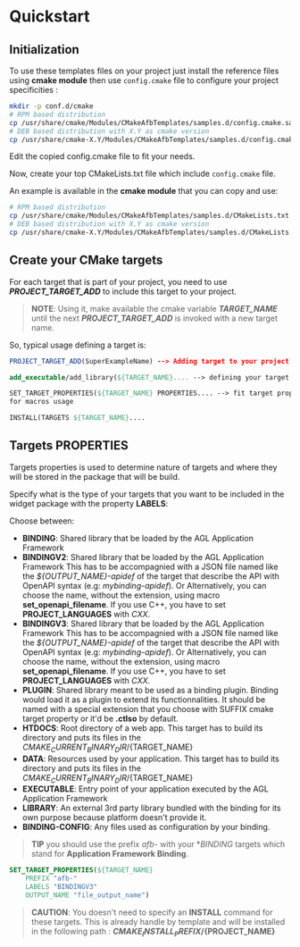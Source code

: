 # Quickstart

## Initialization

To use these templates files on your project just install the reference files
using **cmake module** then use `config.cmake` file to configure your project specificities :

```bash
mkdir -p conf.d/cmake
# RPM based distribution
cp /usr/share/cmake/Modules/CMakeAfbTemplates/samples.d/config.cmake.sample conf.d/cmake/config.cmake
# DEB based distribution with X.Y as cmake version
cp /usr/share/cmake-X.Y/Modules/CMakeAfbTemplates/samples.d/config.cmake.sample conf.d/cmake/config.cmake
```

Edit the copied config.cmake file to fit your needs.

Now, create your top CMakeLists.txt file which include `config.cmake` file.

An example is available in the **cmake module** that you can copy and use:

```bash
# RPM based distribution
cp /usr/share/cmake/Modules/CMakeAfbTemplates/samples.d/CMakeLists.txt.sample CMakeLists.txt
# DEB based distribution with X.Y as cmake version
cp /usr/share/cmake-X.Y/Modules/CMakeAfbTemplates/samples.d/CMakeLists.txt.sample CMakeLists.txt
```

## Create your CMake targets

For each target that is part of your project, you need to use
***PROJECT_TARGET_ADD*** to include this target to your project.

> **NOTE**: Using it, make available the cmake variable ***TARGET_NAME*** until
> the next ***PROJECT_TARGET_ADD*** is invoked with a new target name.

So, typical usage defining a target is:

```cmake
PROJECT_TARGET_ADD(SuperExampleName) --> Adding target to your project

add_executable/add_library(${TARGET_NAME}.... --> defining your target sources

SET_TARGET_PROPERTIES(${TARGET_NAME} PROPERTIES.... --> fit target properties
for macros usage

INSTALL(TARGETS ${TARGET_NAME}....
```

## Targets PROPERTIES

Targets properties is used to determine nature of targets and where they will be
stored in the package that will be build.

Specify what is the type of your targets that you want to be included in the
widget package with the property **LABELS**:

Choose between:

- **BINDING**: Shared library that be loaded by the AGL Application Framework
- **BINDINGV2**: Shared library that be loaded by the AGL Application Framework
 This has to be accompagnied with a JSON file named like the
 *${OUTPUT_NAME}-apidef* of the target that describe the API with OpenAPI
 syntax (e.g: *mybinding-apidef*).
 Or Alternatively, you can choose the name, without the extension, using macro
 **set_openapi_filename**. If you use C++, you have to set **PROJECT_LANGUAGES**
 with *CXX*.
- **BINDINGV3**: Shared library that be loaded by the AGL Application Framework
 This has to be accompagnied with a JSON file named like the
 *${OUTPUT_NAME}-apidef* of the target that describe the API with OpenAPI
 syntax (e.g: *mybinding-apidef*).
 Or Alternatively, you can choose the name, without the extension, using macro
 **set_openapi_filename**. If you use C++, you have to set **PROJECT_LANGUAGES**
 with *CXX*.
- **PLUGIN**: Shared library meant to be used as a binding plugin. Binding
 would load it as a plugin to extend its functionnalities. It should be named
 with a special extension that you choose with SUFFIX cmake target property or
 it'd be **.ctlso** by default.
- **HTDOCS**: Root directory of a web app. This target has to build its
 directory and puts its files in the ${CMAKE_CURRENT_BINARY_DIR}/${TARGET_NAME}
- **DATA**: Resources used by your application. This target has to build its
 directory and puts its files in the ${CMAKE_CURRENT_BINARY_DIR}/${TARGET_NAME}
- **EXECUTABLE**: Entry point of your application executed by the AGL
 Application Framework
- **LIBRARY**: An external 3rd party library bundled with the binding for its
 own purpose because platform doesn't provide it.
- **BINDING-CONFIG**: Any files used as configuration by your binding.

> **TIP** you should use the prefix _afb-_ with your **BINDING* targets which
> stand for **Application Framework Binding**.

```cmake
SET_TARGET_PROPERTIES(${TARGET_NAME}
	PREFIX "afb-"
	LABELS "BINDINGV3"
	OUTPUT_NAME "file_output_name")
```

> **CAUTION**: You doesn't need to specify an **INSTALL** command for these
> targets. This is already handle by template and will be installed in the
> following path : **${CMAKE_INSTALL_PREFIX}/${PROJECT_NAME}**

